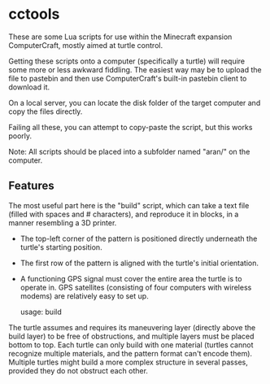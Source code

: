 cctools
=======

These are some Lua scripts for use within the Minecraft expansion ComputerCraft, 
mostly aimed at turtle control.

Getting these scripts onto a computer (specifically a turtle) will require some more or less awkward fiddling.
The easiest way may be to upload the file to pastebin and then use ComputerCraft's built-in pastebin client to
download it.

On a local server, you can locate the disk folder of the target computer and copy the files directly.

Failing all these, you can attempt to copy-paste the script, but this works poorly.

Note: All scripts should be placed into a subfolder named "aran/" on the computer.

Features
--------

The most useful part here is the "build" script, which can take a text file (filled with spaces and # characters),
and reproduce it in blocks, in a manner resembling a 3D printer.

* The top-left corner of the pattern is positioned directly underneath the turtle's starting position.
* The first row of the pattern is aligned with the turtle's initial orientation.
* A functioning GPS signal must cover the entire area the turtle is to operate in. GPS satellites (consisting of four
  computers with wireless modems) are relatively easy to set up.
  
    usage:
      build <patternfile> <number of layers>

The turtle assumes and requires its maneuvering layer (directly above the build layer) to be free of obstructions, and
multiple layers must be placed bottom to top. Each turtle can only build with one material (turtles cannot recognize
multiple materials, and the pattern format can't encode them). Multiple turtles might build a more complex structure
in several passes, provided they do not obstruct each other.
